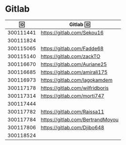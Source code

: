 # Gitlab


| :id: |   Gitlab :id: |
|-----------|---------------|
| 300111441 | https://gitlab.com/Sekou16 |
| 300111824 | |
| 300115065 | https://gitlab.com/Fadde68 |
| 300115140 | https://gitlab.com/zackTO |
| 300116670 | https://gitlab.com/Auriane25 |
| 300116685 | https://gitlab.com/amirali175| 
| 300116973 | https://gitlab.com/lagokamdem| 
| 300117178 | https://gitlab.com/wilfridboris |
| 300117314 | https://gitlab.com/morti747 |
| 300117444 | |
| 300117782 | https://gitlab.com/Raissa11 |
| 300117784 | https://gitlab.com/BertrandMoyou |
| 300117806 | https://gitlab.com/Djibo648 |
| 300118524 | |

